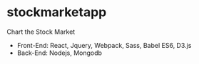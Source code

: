 # stockmarketapp
Chart the Stock Market
- Front-End: React, Jquery, Webpack, Sass, Babel ES6, D3.js
- Back-End: Nodejs, Mongodb
